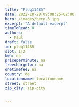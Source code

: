 ```yaml
---
title: "Pluq11485"
date: 2022-10-28T09:08:25+02:00
hero: /images/hero-3.jpg
excerpt: "A default excerpt"
timeToRead: 0
authors:
  - Paul
draft: false
id: pluq11485
slot: 1|2
kwh: na
priceperminute: na
freechargefor: na
onetimefee: na
country: de
locationname: locationname
street: street
zip_city: zip-city


---
```

